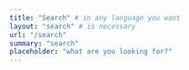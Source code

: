 ```yaml
---
title: "Search" # in any language you want
layout: "search" # is necessary
url: "/search"
summary: "search"
placeholder: "what are you looking for?"
---
```

